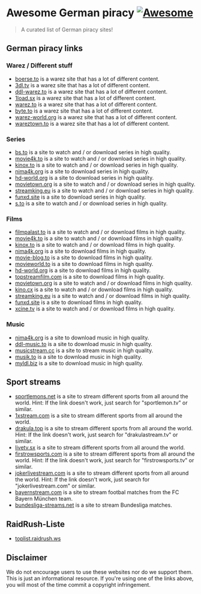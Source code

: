 # Awesome German piracy [![Awesome](https://awesome.re/badge.svg)](https://awesome.re)

> A curated list of German piracy sites!

## German piracy links

### Warez / Different stuff

* [boerse.to](https://boerse.to) is a warez site that has a lot of different content.
* [3dl.tv](https://3dl.tv) is a warez site that has a lot of different content.
* [ddl-warez.to](https://ddl-warez.to) is a warez site that has a lot of different content.
* [1load.sx](http://1load.sx/) is a warez site that has a lot of different content.
* [warez.to](https://warez.to/) is a warez site that has a lot of different content.
* [byte.to](http://byte.to/) is a warez site that has a lot of different content.
* [warez-world.org](https://warez-world.org/) is a warez site that has a lot of different content.
* [wareztown.to](https://wareztown.to/) is a warez site that has a lot of different content.

### Series

* [bs.to](https://bs.to) is a site to watch and / or download series in high quality.
* [movie4k.to](https://movie4k.to) is a site to watch and / or download series in high quality.
* [kinox.to](https://kinox.to) is a site to watch and / or download series in high quality.
* [nima4k.org](https://nima4k.org) is a site to download series in high quality.
* [hd-world.org](http://hd-world.org/) is a site to download series in high quality.
* [movietown.org](movietown.org) is a site to watch and / or download series in high quality.
* [streamking.eu](https://streamking.eu/) is a site to watch and / or download series in high quality.
* [funxd.site](https://funxd.site/) is a site to download series in high quality.
* [s.to](https://s.to/) is a site to watch and / or download series in high quality.

### Films

* [filmpalast.to](https://filmpalast.to) is a site to watch and / or download films in high quality.
* [movie4k.to](https://movie4k.to) is a site to watch and / or download films in high quality.
* [kinox.to](https://kinox.to) is a site to watch and / or download films in high quality.
* [nima4k.org](https://nima4k.org) is a site to download films in high quality.
* [movie-blog.to](https://movie-blog.to) is a site to download films in high quality.
* [movieworld.to](https://movieworld.to) is a site to download films in high quality.
* [hd-world.org](http://hd-world.org/) is a site to download films in high quality.
* [topstreamfilm.com](https://topstreamfilm.com/) is a site to download films in high quality.
* [movietown.org](movietown.org) is a site to watch and / or download films in high quality.
* [kino.cx](https://kino.cx/) is a site to watch and / or download films in high quality.
* [streamking.eu](https://streamking.eu/) is a site to watch and / or download films in high quality.
* [funxd.site](https://funxd.site/) is a site to download films in high quality.
* [xcine.tv](https://xcine.tv/) is a site to watch and / or download films in high quality.

### Music

* [nima4k.org](https://nima4k.org) is a site to download music in high quality.
* [ddl-music.to](https://ddl-music.to) is a site to download music in high quality.
* [musicstream.cc](https://musicstream.cc/) is a site to stream music in high quality.
* [musik.to](https://musik.to/) is a site to download music in high quality.
* [myldl.biz](https://myldl.biz/) is a site to download music in high quality.

## Sport streams

* [sportlemons.net](http://sportlemons.net) is a site to stream different sports from all around the world. Hint: If the link doesn't work, just search for "sportlemon.tv" or similar.
* [1xstream.com](http://1xstream.com) is a site to stream different sports from all around the world.
* [drakula.top](http://drakula.top) is a site to stream different sports from all around the world. Hint: If the link doesn't work, just search for "drakulastream.tv" or similar.
* [livetv.sx](http://livetv.sx) is a site to stream different sports from all around the world.
* [firstrowsports.com](http://firstrowsportes.com/) is a site to stream different sports from all around the world. Hint: If the link doesn't work, just search for "firstrowsports.tv" or similar.
* [jokerlivestream.com](http://jokerlivestream.com) is a site to stream different sports from all around the world. Hint: If the link doesn't work, just search for "jokerlivestream.com" or similar.
* [bayernstream.com](http://bayernstream.com) is a site to stream footbal matches from the FC Bayern München team.
* [bundesliga-streams.net](https://bundesliga-streams.net) is a site to stream Bundesliga matches.

## RaidRush-Liste

* [toplist.raidrush.ws](https://toplist.raidrush.ws/)

## Disclaimer

We do not encourage users to use these websites nor do we support them. This is just an informational resource. If you're using one of the links above, you will most of the time commit a copyright infringement.